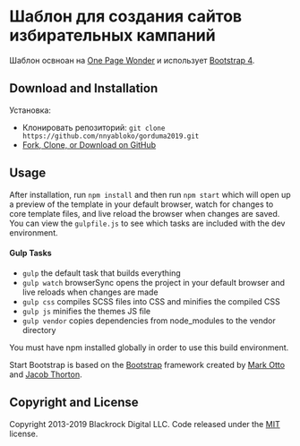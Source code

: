 # Шаблон для создания сайтов избирательных кампаний

Шаблон освноан на [One Page Wonder](http://startbootstrap.com/template-overviews/one-page-wonder/) и использует [Bootstrap 4](http://getbootstrap.com/).


## Download and Installation

Установка:
* Клонировать репозиторий: `git clone https://github.com/nnyabloko/gorduma2019.git`
* [Fork, Clone, or Download on GitHub](https://github.com/nnyabloko/gorduma2019)

## Usage

After installation, run `npm install` and then run `npm start` which will open up a preview of the template in your default browser, watch for changes to core template files, and live reload the browser when changes are saved. You can view the `gulpfile.js` to see which tasks are included with the dev environment.

#### Gulp Tasks

- `gulp` the default task that builds everything
- `gulp watch` browserSync opens the project in your default browser and live reloads when changes are made
- `gulp css` compiles SCSS files into CSS and minifies the compiled CSS
- `gulp js` minifies the themes JS file
- `gulp vendor` copies dependencies from node_modules to the vendor directory

You must have npm installed globally in order to use this build environment.

Start Bootstrap is based on the [Bootstrap](http://getbootstrap.com/) framework created by [Mark Otto](https://twitter.com/mdo) and [Jacob Thorton](https://twitter.com/fat).

## Copyright and License

Copyright 2013-2019 Blackrock Digital LLC. Code released under the [MIT](https://github.com/BlackrockDigital/startbootstrap-one-page-wonder/blob/gh-pages/LICENSE) license.
